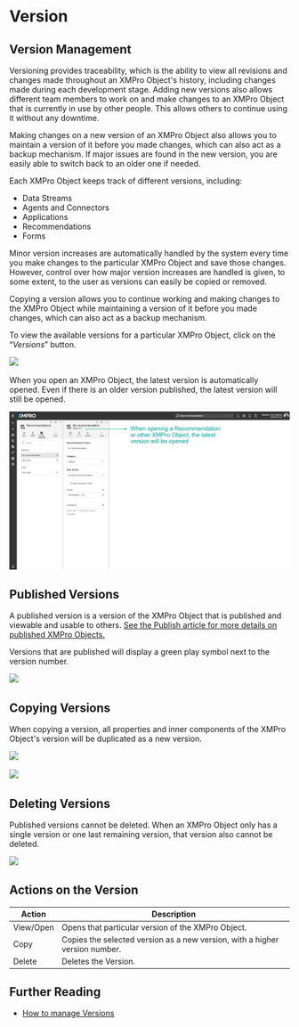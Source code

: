 # Version

## Version Management

Versioning provides traceability, which is the ability to view all revisions and changes made throughout an XMPro Object's history, including changes made during each development stage. Adding new versions also allows different team members to work on and make changes to an XMPro Object that is currently in use by other people. This allows others to continue using it without any downtime.&#x20;

Making changes on a new version of an XMPro Object also allows you to maintain a version of it before you made changes, which can also act as a backup mechanism. If major issues are found in the new version, you are easily able to switch back to an older one if needed. &#x20;

Each XMPro Object keeps track of different versions, including:

* Data Streams
* Agents and Connectors
* Applications
* Recommendations
* Forms

<!-- embeded video removed -->

Minor version increases are automatically handled by the system every time you make changes to the particular XMPro Object and save those changes. However, control over how major version increases are handled is given, to some extent, to the user as versions can easily be copied or removed.

Copying a version allows you to continue working and making changes to the XMPro Object while maintaining a version of it before you made changes, which can also act as a backup mechanism.&#x20;

To view the available versions for a particular XMPro Object, click on the “_Versions_” button.

![](../.gitbook/assets/Ver\_1.png)

When you open an XMPro Object, the latest version is automatically opened. Even if there is an older version published, the latest version will still be opened.&#x20;

![](<../.gitbook/assets/image (1448).png>)

## Published Versions

A published version is a version of the XMPro Object that is published and viewable and usable to others. [See the Publish article for more details on published XMPro Objects.](../how-tos/publish/)&#x20;

Versions that are published will display a green play symbol next to the version number.

![](../.gitbook/assets/Ver\_2.png)

## Copying Versions

When copying a version, all properties and inner components of the XMPro Object's version will be duplicated as a new version.

![](../.gitbook/assets/Ver\_3.png)

![](../.gitbook/assets/Ver\_4.png)

## Deleting Versions

Published versions cannot be deleted. When an XMPro Object only has a single version or one last remaining version, that version also cannot be deleted. &#x20;

![](../.gitbook/assets/Ver\_5.png)

## Actions on the Version

| **Action** | **Description**                                                             |
| ---------- | --------------------------------------------------------------------------- |
| View/Open  | Opens that particular version of the XMPro Object.                          |
| Copy       | Copies the selected version as a new version, with a higher version number. |
| Delete     | Deletes the Version.                                                        |

## Further Reading

* [How to manage Versions](../how-tos/manage-versions.md)
